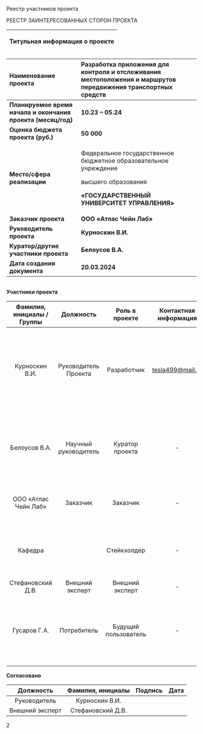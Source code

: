 ﻿Реестр участников проекта

РЕЕСТР ЗАИНТЕРЕСОВАННЫХ СТОРОН ПРОЕКТА

|<p>**Титульная информация о проекте**</p><p></p>|
| :-: |

|**Наименование проекта**|**Разработка приложения для контроля и отслеживания местоположения и маршрутов передвижения транспортных средств**|
| :- | :- |
|**Планируемое время начала и окончания проекта (месяц/год)**|**10.23 – 05.24**|
|**Оценка бюджета проекта (руб.)**|**50 000**|
|**Место/сфера реализации**|<p>Федеральное государственное бюджетное образовательное учреждение</p><p>высшего образования</p><p>**«ГОСУДАРСТВЕННЫЙ УНИВЕРСИТЕТ УПРАВЛЕНИЯ»**</p>|
|**Заказчик проекта**|**ООО «Атлас Чейн Лаб»**|
|**Руководитель проекта**|**Курноскин  В.И.**|
|**Куратор/другие участники проекта**|**Белоусов В.А.**|
|**Дата создания документа**|**20.03.2024**|

||
| :-: |

**Участники проекта**

|**Фамилия, инициалы /Группы**|**Должность**|**Роль в проекте**|**Контактная информация**|**Требования**|**Влияние**|
| :-: | :-: | :-: | :-: | :-: | :-: |
|Курноскин В.И.|Руководитель Проекта|Разработчик|tesla499@mail.ru|Реализовать проект по разработке приложения для контроля и отслеживания местоположения и маршрутов передвижения транспортных средств|Существенное|
|Белоусов В.А.|Научный руководитель|Куратор проекта|-|Контроль и мониторинг процесса разработки проекта и контроль за соблюдением плана и сроков разработки|Существенное|
|ООО «Атлас Чейн Лаб»|Заказчик|Заказчик|-|Получить рабочее решение к назначенным срокам|Существенное|
|Кафедра||Стейкхолдер|-|Соблюдение нормативно-законодательной базы при выполнении работ по проекту|Несущественное|
|Стефановский Д.В.|Внешний эксперт|Внешний эксперт|-|Рецензирование|Существенное|
|Гусаров Г.А.|Потребитель|Будущий пользователь|-|Применить решение для отслеживания местоположения и маршрутов передвижения транспортных средств на реальном кейсе|Несущественное|


**Согласовано**

|**Должность**|**Фамилия, инициалы**|**Подпись**|**Дата**|
| :-: | :-: | :-: | :-: |
|Руководитель |Курноскин В.И.|||
|Внешний эксперт|Стефановский Д.В.|||


2

